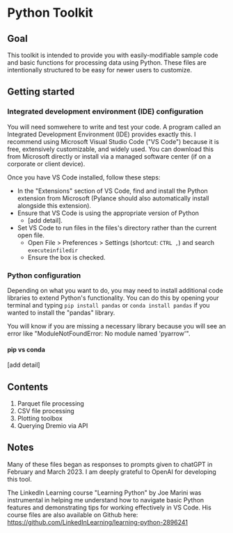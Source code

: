 # Python Toolkit

## Goal
This toolkit is intended to provide you with easily-modifiable sample code and basic functions for processing data using Python. These files are intentionally structured to be easy for newer users to customize.

## Getting started
### Integrated development environment (IDE) configuration
You will need somwehere to write and test your code. A program called an Integrated Development Environment (IDE) provides exactly this. I recommend using Microsoft Visual Studio Code ("VS Code") because it is free, extensively customizable, and widely used. You can download this from Microsoft directly or install via a managed software center (if on a corporate or client device).

Once you have VS Code installed, follow these steps:
* In the "Extensions" section of VS Code, find and install the Python extension from Microsoft (Pylance should also automatically install alongside this extension).
* Ensure that VS Code is using the appropriate version of Python
   * [add detail].
* Set VS Code to run files in the files's directory rather than the current open file.
   * Open File > Preferences > Settings (shortcut: `CTRL ,`) and search `executeinfiledir`
   * Ensure the box is checked.

### Python configuration
Depending on what you want to do, you may need to install additional code libraries to extend Python's functionality. You can do this by opening your terminal and typing `pip install pandas` or `conda install pandas` if you wanted to install the "pandas" library.

You will know if you are missing a necessary library because you will see an error like "ModuleNotFoundError: No module named 'pyarrow'". 

#### pip vs conda
[add detail]

## Contents
1. Parquet file processing
2. CSV file processing
3. Plotting toolbox
4. Querying Dremio via API 

## Notes
Many of these files began as responses to prompts given to chatGPT in February and March 2023. I am deeply grateful to OpenAI for developing this tool.

The LinkedIn Learning course "Learning Python" by Joe Marini was instrumental in helping me understand how to navigate basic Python features and demonstrating tips for working effectively in VS Code. His course files are also available on Github here: https://github.com/LinkedInLearning/learning-python-2896241
